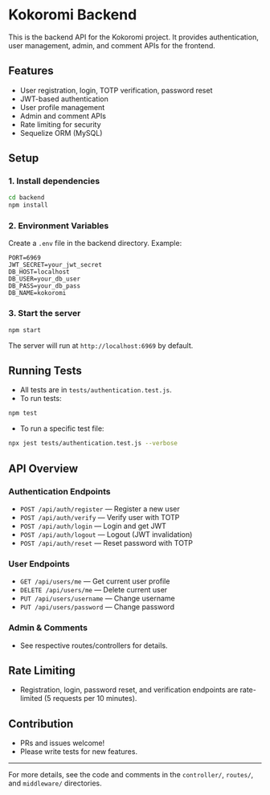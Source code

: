 # Kokoromi Backend

This is the backend API for the Kokoromi project. It provides authentication, user management, admin, and comment APIs for the frontend.

## Features
- User registration, login, TOTP verification, password reset
- JWT-based authentication
- User profile management
- Admin and comment APIs
- Rate limiting for security
- Sequelize ORM (MySQL)

## Setup

### 1. Install dependencies
```bash
cd backend
npm install
```

### 2. Environment Variables
Create a `.env` file in the backend directory. Example:
```
PORT=6969
JWT_SECRET=your_jwt_secret
DB_HOST=localhost
DB_USER=your_db_user
DB_PASS=your_db_pass
DB_NAME=kokoromi
```

### 3. Start the server
```bash
npm start
```
The server will run at `http://localhost:6969` by default.

## Running Tests

- All tests are in `tests/authentication.test.js`.
- To run tests:
```bash
npm test
```
- To run a specific test file:
```bash
npx jest tests/authentication.test.js --verbose
```

## API Overview

### Authentication Endpoints
- `POST /api/auth/register` — Register a new user
- `POST /api/auth/verify` — Verify user with TOTP
- `POST /api/auth/login` — Login and get JWT
- `POST /api/auth/logout` — Logout (JWT invalidation)
- `POST /api/auth/reset` — Reset password with TOTP

### User Endpoints
- `GET /api/users/me` — Get current user profile
- `DELETE /api/users/me` — Delete current user
- `PUT /api/users/username` — Change username
- `PUT /api/users/password` — Change password

### Admin & Comments
- See respective routes/controllers for details.

## Rate Limiting
- Registration, login, password reset, and verification endpoints are rate-limited (5 requests per 10 minutes).

## Contribution
- PRs and issues welcome!
- Please write tests for new features.

---

For more details, see the code and comments in the `controller/`, `routes/`, and `middleware/` directories.
